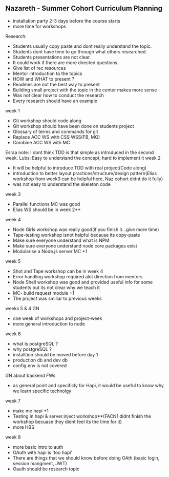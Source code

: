 ## Nazareth - Summer Cohort Curriculum Planning

+ installation party 2-3 days before the course starts
+ more time for workshops

Research:
  + Students usually copy paste and dont really understand the topic.
  + Students dont have time to go through what others researched.
  + Students presentations are not clear.
  + It could work if there are more directed questions.
  + Give list of rec resources
  + Mentor introduction to the topics
  + HOW and WHAT to present ?
  + Readmes are not the best way to present
  + Building small project with the topic in the center makes more sense
  + Was not clear how to conduct the research
  + Every research should have an example

week 1
  + Git workshop should code along
  + Git workshop should have been done on students project
  + Glossary of terms and commands for git
  + Replace ACC WS with CSS WSS(FB, MQ)
  + Combine ACC WS with MC

Esraa note: I dont think TDD is that simple as introduced in the second week.
Lubs: Easy to understand the concept, hard to implement it
week 2
  + It will be helpful to introduce TDD with real project(Code along)
  + introduction to better layout practices/structure/design pattern(Elias workshop from week3 can be helpful here, Naz cohort didnt do it fully)
  + was not easy to understand the skeleton code

week 3
  + Parallel functions MC was good
  + Elias WS should  be in week 2**

week 4
  + Node Girls workshop was really good(if you finish it...give more time)
  + Tape-testing workshop isnot helpful because its copy-paste
  + Make sure everyone understand what is NPM
  + Make sure everyone understand node core packages exist
  + Modularise a Node.js server MC +1

week 5
  + Shot and Tape workshop can be in week 4
  + Error handling workshop required alot direction from mentors
  + Node Shell workshop was good and provided useful info for some     students but its not clear why we teach it
  + MC- build request module +1
  + The project was smiliar to previous weeks

weeks 5 & 4 GN
  + one week of workshops and project-week
  + more general introduction to node

week 6
  + what is postgreSQL ?
  + why postgreSQL ?
  + installtion should be moved before day 1
  + production db and dev db
  + config.env is not covered

GN about backend FWs
  + as general point and specificly for Hapi, it would be useful to know why we learn specific technolgy

week 7
  + make me hapi +1
  + Testing in hapi & server.inject workshop**(FACN1 didnt finish the workshop becuase they didnt feel its the time for it)
  + more HBS

week 8
  + more basic intro to auth
  + OAuth with hapi is 'too hapi'
  + There are things that we should know before doing OAth (basic login, session mangment, JWT)
  + Oauth should be research topic
